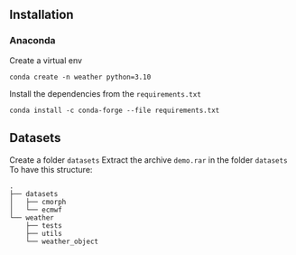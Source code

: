 ## Installation

### Anaconda

Create a virtual env  
```shell
conda create -n weather python=3.10
```

Install the dependencies from the `requirements.txt`

```shell
conda install -c conda-forge --file requirements.txt
```

## Datasets

Create a folder `datasets`
Extract the archive `demo.rar` in the folder `datasets`  
To have this structure:
```
.
├── datasets
│ 	├── cmorph
│ 	└── ecmwf
└── weather
    ├── tests
    ├── utils
    └── weather_object
```